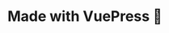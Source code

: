 ---
home: true
title: Made with VuePress 💚
layout: ListLayout
sites: [
  {
  'title': 'bencodezen',
  'img': '/ben.png',
  'tags': 'blog',
  'url': '#',
  'path': 'bencodezen',
  'layout': 'SingleLayout'
  },
  {
  'title': 'vuepress-portfolio',
  'img': 'acme.jpg',
  'tags': 'portfolio',
  'url': '#',
  'path': '/vuepress-portfolio',
  'layout': 'SingleLayout'
  },
  {
  'title': 'Vuesax',
  'img': 'vuesax.png',
  'type': 'other',
  'url': 'https://lusaxweb.github.io/vuesax/',
  'path': '/example',
  'layout': 'SingleLayout'
  }
]
---